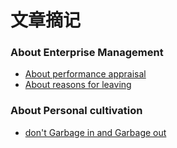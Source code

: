 # 文章摘记

### About Enterprise Management 
* [About performance appraisal](About%20Performance%20appraisal.md)
* [About reasons for leaving](About%20reasons%20for%20leaving.md)
### About Personal cultivation
* [don't Garbage in and Garbage out](don't%20Garbage%20in%20and%20garbage%20out.md)

